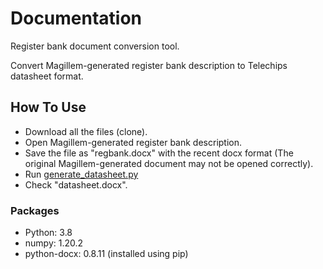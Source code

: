 # Documentation
  Register bank document conversion tool.
  
  Convert Magillem-generated register bank description to Telechips datasheet format.
  
## How To Use
  - Download all the files (clone).
  - Open Magillem-generated register bank description.
  - Save the file as "regbank.docx" with the recent docx format (The original Magillem-generated document may not be opened correctly).
  - Run [generate_datasheet.py](https://github.com/dooyounggo/Documentation/blob/master/generate_datasheet.py)
  - Check "datasheet.docx".

### Packages
  - Python: 3.8
  - numpy: 1.20.2
  - python-docx: 0.8.11 (installed using pip)
